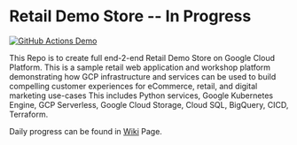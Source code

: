 # Retail Demo Store -- In Progress
[![GitHub Actions Demo](https://github.com/vikramshinde12/retail-demo-store/actions/workflows/github-actions-demo.yml/badge.svg)](https://github.com/vikramshinde12/retail-demo-store/actions/workflows/github-actions-demo.yml)

This Repo is to create full end-2-end Retail Demo Store on Google Cloud Platform. This is a sample retail web application and workshop platform demonstrating how GCP infrastructure and services can be used to build compelling customer experiences for eCommerce, retail, and digital marketing use-cases
This includes Python services, Google Kubernetes Engine, GCP Serverless, Google Cloud Storage, Cloud SQL, BigQuery, CICD, Terraform.

Daily progress can be found in [Wiki](https://github.com/vikramshinde12/retail-demo-store/wiki) Page.
